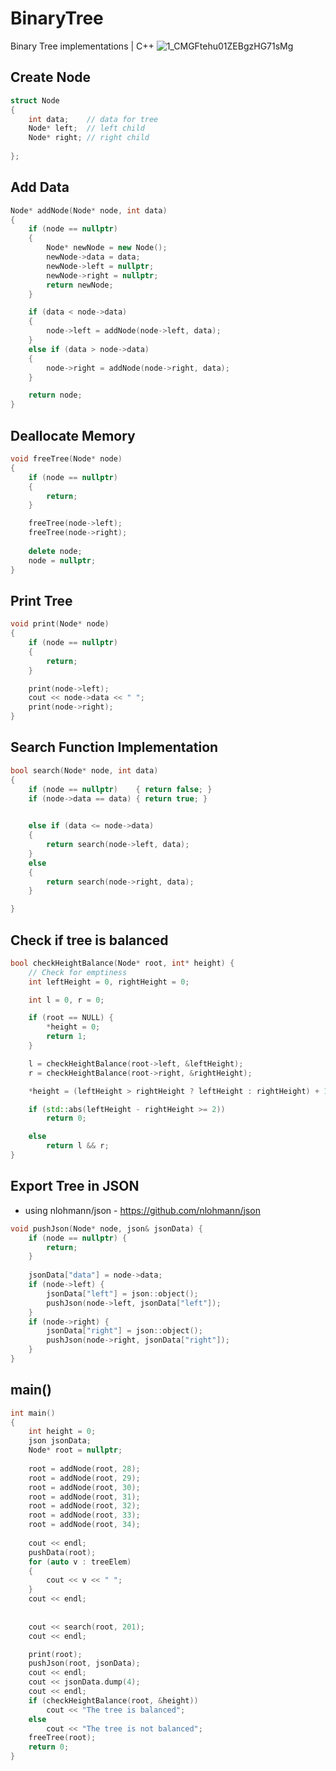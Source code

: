 # BinaryTree
Binary Tree implementations | C++
![1_CMGFtehu01ZEBgzHG71sMg](https://user-images.githubusercontent.com/112755279/215258560-4a11c8ef-76c0-4dc7-85db-8c920fb01ffd.png)

## Create Node

```cpp
struct Node
{
	int data;    // data for tree
	Node* left;  // left child 
	Node* right; // right child
 
};
```

## Add Data
```cpp
Node* addNode(Node* node, int data)
{
	if (node == nullptr) 
	{ 
		Node* newNode = new Node();
		newNode->data = data;
		newNode->left = nullptr;
		newNode->right = nullptr;
		return newNode;
	}

	if (data < node->data)
	{
 		node->left = addNode(node->left, data);
	}
	else if (data > node->data)
	{
     	node->right = addNode(node->right, data);
	}

	return node;
}
```

## Deallocate Memory
```cpp
void freeTree(Node* node)
{
	if (node == nullptr)
	{
		return;
	}

	freeTree(node->left);
	freeTree(node->right);
	
	delete node;
	node = nullptr;
}
```
## Print Tree
```cpp
void print(Node* node)
{
	if (node == nullptr)
	{
		return;
	}

	print(node->left);
	cout << node->data << " ";
	print(node->right);
}
```

## Search Function Implementation
```cpp
bool search(Node* node, int data)
{
	if (node == nullptr)	{ return false; }
	if (node->data == data) { return true; }
	

	else if (data <= node->data)
	{
		return search(node->left, data);
	}
	else
	{
		return search(node->right, data);
	}

}
```

## Check if tree is balanced
```cpp
bool checkHeightBalance(Node* root, int* height) {
	// Check for emptiness
	int leftHeight = 0, rightHeight = 0;

	int l = 0, r = 0;

	if (root == NULL) {
		*height = 0;
		return 1;
	}

	l = checkHeightBalance(root->left, &leftHeight);
	r = checkHeightBalance(root->right, &rightHeight);

	*height = (leftHeight > rightHeight ? leftHeight : rightHeight) + 1;

	if (std::abs(leftHeight - rightHeight >= 2))
		return 0;

	else
		return l && r;
}
```
## Export Tree in JSON
* using nlohmann/json - https://github.com/nlohmann/json
```cpp
void pushJson(Node* node, json& jsonData) {
	if (node == nullptr) {
		return;
	}
	 
	jsonData["data"] = node->data;
	if (node->left) {
		jsonData["left"] = json::object();
		pushJson(node->left, jsonData["left"]);
	}
	if (node->right) {
		jsonData["right"] = json::object();
		pushJson(node->right, jsonData["right"]);
	}
}
```

## main()
```cpp
int main()
{
	int height = 0;
	json jsonData;
	Node* root = nullptr;
	
	root = addNode(root, 28);
	root = addNode(root, 29);
	root = addNode(root, 30);
	root = addNode(root, 31);
	root = addNode(root, 32);
	root = addNode(root, 33);
	root = addNode(root, 34);
	 
	cout << endl;
	pushData(root);
	for (auto v : treeElem)
	{
		cout << v << " ";
	}
	cout << endl;
	 
	
	cout << search(root, 201);
	cout << endl;

	print(root);
	pushJson(root, jsonData);
	cout << endl;
	cout << jsonData.dump(4);
	cout << endl;
	if (checkHeightBalance(root, &height))
		cout << "The tree is balanced";
	else
		cout << "The tree is not balanced";
	freeTree(root);
	return 0;
}
```
